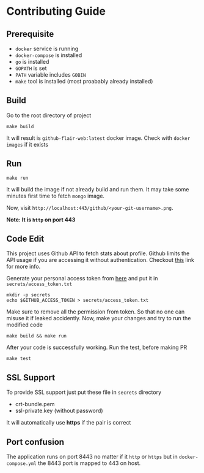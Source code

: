 
# Contributing Guide

## Prerequisite

- `docker` service is running
- `docker-compose` is installed
- `go` is installed
- `GOPATH` is set
- `PATH` variable includes `GOBIN`
- `make` tool is installed (most proabably already installed)

## Build

Go to the root directory of project

    make build
    
It will result is `github-flair-web:latest` docker image. Check with `docker images` if it exists

## Run

    make run
    
It will build the image if not already build and run them. It may take some minutes first time to fetch `mongo` image.

Now, visit `http://localhost:443/github/<your-git-username>.png`.

<b>Note: It is `http` on port 443</b>

## Code Edit

This project uses Github API to fetch stats about profile. 
Github limits the API usage if you are accessing it without authentication.
Checkout [this](https://developer.github.com/v3/#rate-limiting) link for more info. 

Generate your personal access token from [here](https://github.com/settings/tokens) and put it in `secrets/access_token.txt`
    
    mkdir -p secrets
    echo $GITHUB_ACCESS_TOKEN > secrets/access_token.txt

Make sure to remove all the permission from token. So that no one can misuse it if leaked accidently.
Now, make your changes and try to run the modified code

    make build && make run

After your code is successfully working. Run the test, before making PR

    make test
    
## SSL Support

To provide SSL support just put these file in `secrets` directory

 - crt-bundle.pem
 - ssl-private.key (without password)
 
It will automatically use <b>https</b> if the pair is correct

## Port confusion

The application runs on port 8443 no matter if it `http` or `https` but in `docker-compose.yml` the 8443 port is mapped to 443 on host.
